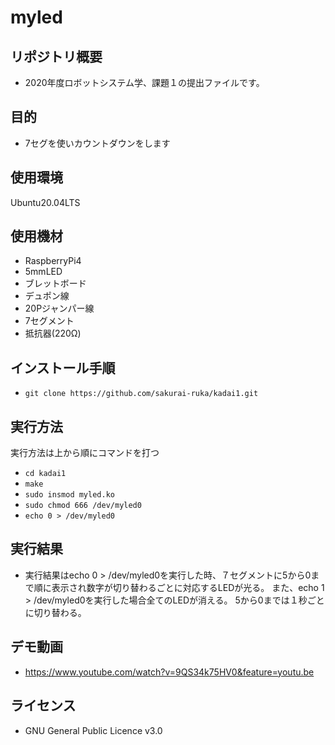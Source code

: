 # myled
## リポジトリ概要
- 2020年度ロボットシステム学、課題１の提出ファイルです。
## 目的
- 7セグを使いカウントダウンをします
##  使用環境 
  Ubuntu20.04LTS
##  使用機材　
- RaspberryPi4
- 5mmLED
- ブレットボード
- デュポン線
- 20Pジャンパー線
- 7セグメント
- 抵抗器(220Ω)
## インストール手順
- `git clone https://github.com/sakurai-ruka/kadai1.git`
##  実行方法
  実行方法は上から順にコマンドを打つ
  - `cd kadai1`
  - `make`
  - `sudo insmod myled.ko`
  - `sudo chmod 666 /dev/myled0`
  - `echo 0 > /dev/myled0`
##  実行結果
  - 実行結果はecho 0 > /dev/myled0を実行した時、７セグメントに5から0まで順に表示され数字が切り替わるごとに対応するLEDが光る。
  また、echo 1 > /dev/myled0を実行した場合全てのLEDが消える。
  5から0までは１秒ごとに切り替わる。
## デモ動画
- https://www.youtube.com/watch?v=9QS34k75HV0&feature=youtu.be
## ライセンス
- GNU General Public Licence v3.0
